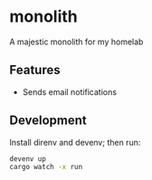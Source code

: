 # monolith
A majestic monolith for my homelab

## Features

- Sends email notifications

## Development

Install direnv and devenv; then run:

```sh
devenv up
cargo watch -x run
```
